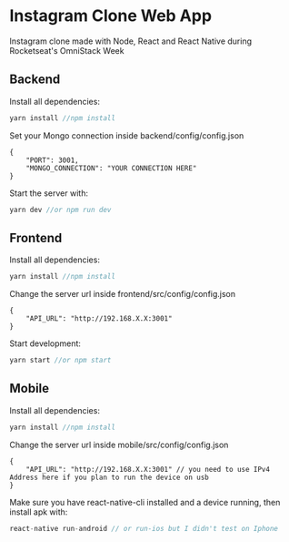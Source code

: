 # Instagram Clone Web App
Instagram clone made with Node, React and React Native during Rocketseat's OmniStack Week


## Backend
Install all dependencies:
```javascript
yarn install //npm install
```
Set your Mongo connection inside backend/config/config.json 
```
{
    "PORT": 3001,
    "MONGO_CONNECTION": "YOUR CONNECTION HERE"
}
```

Start the server with: 
```javascript
yarn dev //or npm run dev
```

## Frontend
Install all dependencies:
```javascript
yarn install //npm install
```
Change the server url inside frontend/src/config/config.json 
```
{
    "API_URL": "http://192.168.X.X:3001"
}
```
Start development: 
```javascript
yarn start //or npm start
```

## Mobile
Install all dependencies:
```javascript
yarn install //npm install
```
Change the server url inside mobile/src/config/config.json 
```
{
    "API_URL": "http://192.168.X.X:3001" // you need to use IPv4 Address here if you plan to run the device on usb
}
```

Make sure you have react-native-cli installed and a device running, then install apk with: 
```javascript
react-native run-android // or run-ios but I didn't test on Iphone
```

